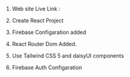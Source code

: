 1. Web site Live Link :

2. Create React Project  
3. Firebase Configaration added
4. React Router Dom Added.

5. Use Tailwind CSS 5 and daisyUI components
6. Firebase Auth Configaration